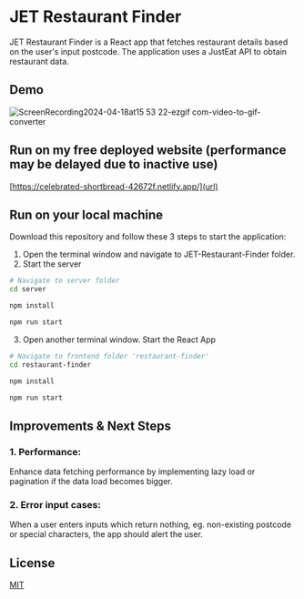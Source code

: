 # JET Restaurant Finder

JET Restaurant Finder is a React app that fetches restaurant details based on the user's input postcode. The application uses a JustEat API to obtain restaurant data.

## Demo

![ScreenRecording2024-04-18at15 53 22-ezgif com-video-to-gif-converter](https://github.com/c20chin/JET-Restaurant-Finder/assets/60973182/6f32d560-fea5-4b38-baeb-547ea8acddc1)


## Run on my free deployed website (performance may be delayed due to inactive use)
[https://celebrated-shortbread-42672f.netlify.app/](url)

## Run on your local machine

Download this repository and follow these 3 steps to start the application:


1. Open the terminal window and navigate to JET-Restaurant-Finder folder.
2. Start the server
```bash
# Navigate to server folder
cd server

npm install

npm run start
```
3. Open another terminal window. Start the React App
```bash
# Navigate to frontend folder 'restaurant-finder'
cd restaurant-finder

npm install

npm run start
```

## Improvements & Next Steps
### 1. Performance:
Enhance data fetching performance by implementing lazy load or pagination if the data load becomes bigger.
### 2. Error input cases:
When a user enters inputs which return nothing, eg. non-existing postcode or special characters, the app should alert the user.



## License

[MIT](https://choosealicense.com/licenses/mit/)
